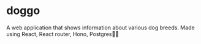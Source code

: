 # doggo
A web application that shows information about various dog breeds. Made using React, React router, Hono, Postgres🐕‍🦺
